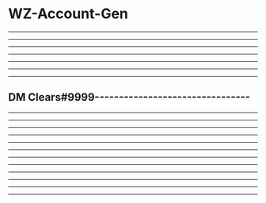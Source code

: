 # WZ-Account-Gen
--------------------------------  
--------------------------------
----------------------------------------------------------------  
--------------------------------
----------------------------------------------------------------  
--------------------------------
--------------------------------
DM Clears#9999--------------------------------  
--------------------------------
--------------------------------
--------------------------------  --------------------------------  
--------------------------------
----------------------------------------------------------------  
--------------------------------
--------------------------------
----------------------------------------------------------------  
--------------------------------
--------------------------------
----------------------------------------------------------------  
--------------------------------
--------------------------------
